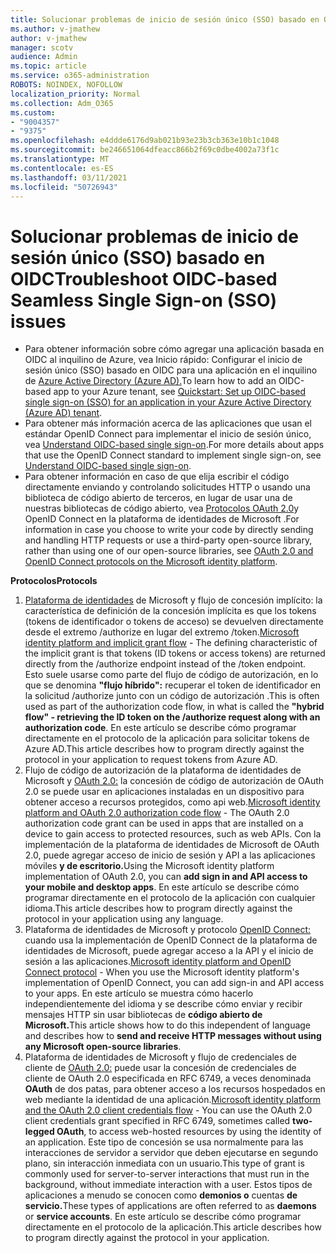 ```yaml
---
title: Solucionar problemas de inicio de sesión único (SSO) basado en OIDC
ms.author: v-jmathew
author: v-jmathew
manager: scotv
audience: Admin
ms.topic: article
ms.service: o365-administration
ROBOTS: NOINDEX, NOFOLLOW
localization_priority: Normal
ms.collection: Adm_O365
ms.custom:
- "9004357"
- "9375"
ms.openlocfilehash: e4ddde6176d9ab021b93e23b3cb363e10b1c1048
ms.sourcegitcommit: be246651064dfeacc866b2f69c0dbe4002a73f1c
ms.translationtype: MT
ms.contentlocale: es-ES
ms.lasthandoff: 03/11/2021
ms.locfileid: "50726943"
---
```

# <a name="troubleshoot-oidc-based-seamless-single-sign-on-sso-issues"></a><span data-ttu-id="ecc9a-102">Solucionar problemas de inicio de sesión único (SSO) basado en OIDC</span><span class="sxs-lookup"><span data-stu-id="ecc9a-102">Troubleshoot OIDC-based Seamless Single Sign-on (SSO) issues</span></span>

- <span data-ttu-id="ecc9a-103">Para obtener información sobre cómo agregar una aplicación basada en OIDC al inquilino de Azure, vea Inicio rápido: Configurar el inicio de sesión único (SSO) basado en OIDC para una aplicación en el inquilino de [Azure Active Directory (Azure AD).](https://docs.microsoft.com/azure/active-directory/manage-apps/add-application-portal-setup-oidc-sso)</span><span class="sxs-lookup"><span data-stu-id="ecc9a-103">To learn how to add an OIDC-based app to your Azure tenant, see [Quickstart: Set up OIDC-based single sign-on (SSO) for an application in your Azure Active Directory (Azure AD) tenant](https://docs.microsoft.com/azure/active-directory/manage-apps/add-application-portal-setup-oidc-sso).</span></span>
- <span data-ttu-id="ecc9a-104">Para obtener más información acerca de las aplicaciones que usan el estándar OpenID Connect para implementar el inicio de sesión único, vea [Understand OIDC-based single sign-on](https://docs.microsoft.com/azure/active-directory/manage-apps/configure-oidc-single-sign-on).</span><span class="sxs-lookup"><span data-stu-id="ecc9a-104">For more details about apps that use the OpenID Connect standard to implement single sign-on, see [Understand OIDC-based single sign-on](https://docs.microsoft.com/azure/active-directory/manage-apps/configure-oidc-single-sign-on).</span></span>
- <span data-ttu-id="ecc9a-105">Para obtener información en caso de que elija escribir el código directamente enviando y controlando solicitudes HTTP o usando una biblioteca de código abierto de terceros, en lugar de usar una de nuestras bibliotecas de código abierto, vea [Protocolos OAuth 2.0](https://docs.microsoft.com/azure/active-directory/develop/active-directory-v2-protocols)y OpenID Connect en la plataforma de identidades de Microsoft .</span><span class="sxs-lookup"><span data-stu-id="ecc9a-105">For information in case you choose to write your code by directly sending and handling HTTP requests or use a third-party open-source library, rather than using one of our open-source libraries, see [OAuth 2.0 and OpenID Connect protocols on the Microsoft identity platform](https://docs.microsoft.com/azure/active-directory/develop/active-directory-v2-protocols).</span></span>

<span data-ttu-id="ecc9a-106">**Protocolos**</span><span class="sxs-lookup"><span data-stu-id="ecc9a-106">**Protocols**</span></span>

1. <span data-ttu-id="ecc9a-107">[Plataforma de identidades](https://docs.microsoft.com/azure/active-directory/develop/v2-oauth2-implicit-grant-flow) de Microsoft y flujo de concesión implícito: la característica de definición de la concesión implícita es que los tokens (tokens de identificador o tokens de acceso) se devuelven directamente desde el extremo /authorize en lugar del extremo /token.</span><span class="sxs-lookup"><span data-stu-id="ecc9a-107">[Microsoft identity platform and implicit grant flow](https://docs.microsoft.com/azure/active-directory/develop/v2-oauth2-implicit-grant-flow) - The defining characteristic of the implicit grant is that tokens (ID tokens or access tokens) are returned directly from the /authorize endpoint instead of the /token endpoint.</span></span> <span data-ttu-id="ecc9a-108">Esto suele usarse como parte del flujo de código de autorización, en lo que se denomina **"flujo híbrido":** recuperar el token de identificador en la solicitud /authorize junto con un código de autorización .</span><span class="sxs-lookup"><span data-stu-id="ecc9a-108">This is often used as part of the authorization code flow, in what is called the **"hybrid flow" - retrieving the ID token on the /authorize request along with an authorization code**.</span></span> <span data-ttu-id="ecc9a-109">En este artículo se describe cómo programar directamente en el protocolo de la aplicación para solicitar tokens de Azure AD.</span><span class="sxs-lookup"><span data-stu-id="ecc9a-109">This article describes how to program directly against the protocol in your application to request tokens from Azure AD.</span></span>
2. <span data-ttu-id="ecc9a-110">Flujo de código de autorización de la plataforma de identidades de Microsoft y [OAuth 2.0:](https://docs.microsoft.com/azure/active-directory/develop/v2-oauth2-auth-code-flow) la concesión de código de autorización de OAuth 2.0 se puede usar en aplicaciones instaladas en un dispositivo para obtener acceso a recursos protegidos, como api web.</span><span class="sxs-lookup"><span data-stu-id="ecc9a-110">[Microsoft identity platform and OAuth 2.0 authorization code flow](https://docs.microsoft.com/azure/active-directory/develop/v2-oauth2-auth-code-flow) - The OAuth 2.0 authorization code grant can be used in apps that are installed on a device to gain access to protected resources, such as web APIs.</span></span> <span data-ttu-id="ecc9a-111">Con la implementación de la plataforma de identidades de Microsoft de OAuth 2.0, puede agregar acceso de inicio de sesión y API a las aplicaciones móviles **y de escritorio.**</span><span class="sxs-lookup"><span data-stu-id="ecc9a-111">Using the Microsoft identity platform implementation of OAuth 2.0, you can **add sign in and API access to your mobile and desktop apps**.</span></span> <span data-ttu-id="ecc9a-112">En este artículo se describe cómo programar directamente en el protocolo de la aplicación con cualquier idioma.</span><span class="sxs-lookup"><span data-stu-id="ecc9a-112">This article describes how to program directly against the protocol in your application using any language.</span></span>
3. <span data-ttu-id="ecc9a-113">Plataforma de identidades de Microsoft y protocolo [OpenID Connect:](https://docs.microsoft.com/azure/active-directory/develop/v2-protocols-oidc) cuando usa la implementación de OpenID Connect de la plataforma de identidades de Microsoft, puede agregar acceso a la API y el inicio de sesión a las aplicaciones.</span><span class="sxs-lookup"><span data-stu-id="ecc9a-113">[Microsoft identity platform and OpenID Connect protocol](https://docs.microsoft.com/azure/active-directory/develop/v2-protocols-oidc) - When you use the Microsoft identity platform's implementation of OpenID Connect, you can add sign-in and API access to your apps.</span></span> <span data-ttu-id="ecc9a-114">En este artículo se muestra cómo hacerlo independientemente del idioma y se describe cómo enviar y recibir mensajes HTTP sin usar bibliotecas de **código abierto de Microsoft.**</span><span class="sxs-lookup"><span data-stu-id="ecc9a-114">This article shows how to do this independent of language and describes how to **send and receive HTTP messages without using any Microsoft open-source libraries**.</span></span>
4. <span data-ttu-id="ecc9a-115">Plataforma de identidades de Microsoft y flujo de credenciales de cliente de [OAuth 2.0:](https://docs.microsoft.com/azure/active-directory/develop/v2-oauth2-client-creds-grant-flow) puede usar la concesión de credenciales de cliente de OAuth 2.0 especificada en RFC 6749, a veces denominada **OAuth** de dos patas, para obtener acceso a los recursos hospedados en web mediante la identidad de una aplicación.</span><span class="sxs-lookup"><span data-stu-id="ecc9a-115">[Microsoft identity platform and the OAuth 2.0 client credentials flow](https://docs.microsoft.com/azure/active-directory/develop/v2-oauth2-client-creds-grant-flow) - You can use the OAuth 2.0 client credentials grant specified in RFC 6749, sometimes called **two-legged OAuth**, to access web-hosted resources by using the identity of an application.</span></span> <span data-ttu-id="ecc9a-116">Este tipo de concesión se usa normalmente para las interacciones de servidor a servidor que deben ejecutarse en segundo plano, sin interacción inmediata con un usuario.</span><span class="sxs-lookup"><span data-stu-id="ecc9a-116">This type of grant is commonly used for server-to-server interactions that must run in the background, without immediate interaction with a user.</span></span> <span data-ttu-id="ecc9a-117">Estos tipos de aplicaciones a menudo se conocen como **demonios o** cuentas **de servicio.**</span><span class="sxs-lookup"><span data-stu-id="ecc9a-117">These types of applications are often referred to as **daemons** or **service accounts**.</span></span> <span data-ttu-id="ecc9a-118">En este artículo se describe cómo programar directamente en el protocolo de la aplicación.</span><span class="sxs-lookup"><span data-stu-id="ecc9a-118">This article describes how to program directly against the protocol in your application.</span></span>
